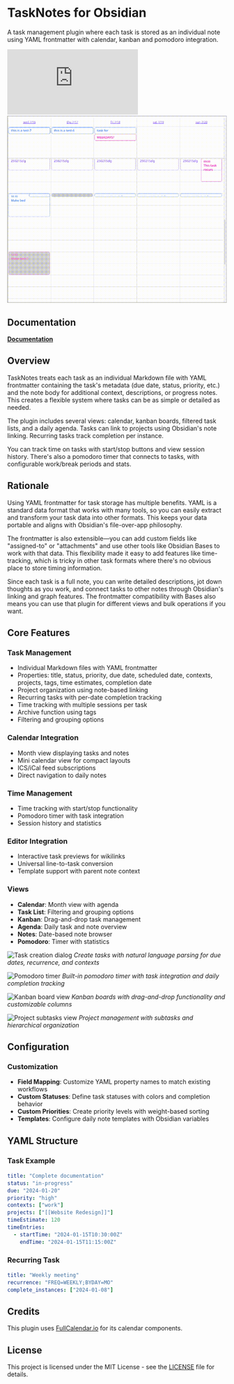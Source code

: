 # TaskNotes for Obsidian

A task management plugin where each task is stored as an individual note using YAML frontmatter with calendar, kanban and pomodoro integration.

![Downloads](https://img.shields.io/github/downloads/callumalpass/tasknotes/main.js)
![Screenshot of biblib Obsidian plugin](https://github.com/callumalpass/tasknotes/blob/main/media/175266750_comp.gif)

## Documentation

**[Documentation](https://callumalpass.github.io/tasknotes/)**

## Overview

TaskNotes treats each task as an individual Markdown file with YAML frontmatter containing the task's metadata (due date, status, priority, etc.) and the note body for additional context, descriptions, or progress notes. This creates a flexible system where tasks can be as simple or detailed as needed.

The plugin includes several views: calendar, kanban boards, filtered task lists, and a daily agenda. Tasks can link to projects using Obsidian's note linking. Recurring tasks track completion per instance.

You can track time on tasks with start/stop buttons and view session history. There's also a pomodoro timer that connects to tasks, with configurable work/break periods and stats.

## Rationale

Using YAML frontmatter for task storage has multiple benefits. YAML is a standard data format that works with many tools, so you can easily extract and transform your task data into other formats. This keeps your data portable and aligns with Obsidian's file-over-app philosophy.

The frontmatter is also extensible—you can add custom fields like "assigned-to" or "attachments" and use other tools like Obsidian Bases to work with that data. This flexibility made it easy to add features like time-tracking, which is tricky in other task formats where there's no obvious place to store timing information.

Since each task is a full note, you can write detailed descriptions, jot down thoughts as you work, and connect tasks to other notes through Obsidian's linking and graph features. The frontmatter compatibility with Bases also means you can use that plugin for different views and bulk operations if you want.

## Core Features

### Task Management
- Individual Markdown files with YAML frontmatter
- Properties: title, status, priority, due date, scheduled date, contexts, projects, tags, time estimates, completion date
- Project organization using note-based linking
- Recurring tasks with per-date completion tracking
- Time tracking with multiple sessions per task
- Archive function using tags 
- Filtering and grouping options

### Calendar Integration
- Month view displaying tasks and notes
- Mini calendar view for compact layouts
- ICS/iCal feed subscriptions
- Direct navigation to daily notes

### Time Management
- Time tracking with start/stop functionality
- Pomodoro timer with task integration
- Session history and statistics

### Editor Integration
- Interactive task previews for wikilinks
- Universal line-to-task conversion
- Template support with parent note context

### Views
- **Calendar**: Month view with agenda
- **Task List**: Filtering and grouping options
- **Kanban**: Drag-and-drop task management
- **Agenda**: Daily task and note overview
- **Notes**: Date-based note browser
- **Pomodoro**: Timer with statistics

![Task creation dialog](media/2025-07-15_21-11-10.png)
*Create tasks with natural language parsing for due dates, recurrence, and contexts*

![Pomodoro timer](media/2025-07-15_21-12-23.png)
*Built-in pomodoro timer with task integration and daily completion tracking*

![Kanban board view](media/2025-07-15_21-13-26.png)
*Kanban boards with drag-and-drop functionality and customizable columns*

![Project subtasks view](media/2025-07-15_21-14-06.png)
*Project management with subtasks and hierarchical organization*

## Configuration

### Customization
- **Field Mapping**: Customize YAML property names to match existing workflows
- **Custom Statuses**: Define task statuses with colors and completion behavior
- **Custom Priorities**: Create priority levels with weight-based sorting
- **Templates**: Configure daily note templates with Obsidian variables

## YAML Structure

### Task Example
```yaml
title: "Complete documentation"
status: "in-progress"
due: "2024-01-20"
priority: "high"
contexts: ["work"]
projects: ["[[Website Redesign]]"]
timeEstimate: 120
timeEntries:
  - startTime: "2024-01-15T10:30:00Z"
    endTime: "2024-01-15T11:15:00Z"
```

### Recurring Task
```yaml
title: "Weekly meeting"
recurrence: "FREQ=WEEKLY;BYDAY=MO"
complete_instances: ["2024-01-08"]
```

## Credits

This plugin uses [FullCalendar.io](https://fullcalendar.io/) for its calendar components.

## License

This project is licensed under the MIT License - see the [LICENSE](LICENSE) file for details.
